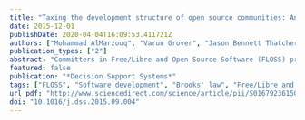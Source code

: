 ```yaml
---
title: "Taxing the development structure of open source communities: An information processing view"
date: 2015-12-01
publishDate: 2020-04-04T16:09:53.411721Z
authors: ["Mohammad AlMarzouq", "Varun Grover", "Jason Bennett Thatcher"]
publication_types: ["2"]
abstract: "Committers in Free/Libre and Open Source Software (FLOSS) projects shoulder responsibility for evaluating contributions and coordinating the broader community development effort. Given committers' central role in development processes, we examine whether how they are organized influences FLOSS community performance. Specifically, drawing on the lens of Organizational Information Processing Theory (OIPT), we develop a model that explains how committal a structure's ability to manage information impacts FLOSS community performance. Based on archival data drawn from 237 active FLOSS communities, we found that the performance of centralized and decentralized FLOSS communities varied with three conditions tied to information flows: task routineness, uncertainty and task interdependence. Our empirical results support the idea that FLOSS communities performing development tasks that are generally routine, highly interdependent, and generate little contributor uncertainty will perform better under a centralized committal structure. On the other hand, decentralized committal structures thrive under the conditions of task non-routineness, low task interdependence, and high contributor uncertainty. We conclude with a discussion of results, limitations, and directions for future research."
featured: false
publication: "*Decision Support Systems*"
tags: ["FLOSS", "Software development", "Brooks' law", "Free/Libre and Open Source Software", "Modularity", "Organizational Information Processing Theory"]
url_pdf: "http://www.sciencedirect.com/science/article/pii/S0167923615001815"
doi: "10.1016/j.dss.2015.09.004"
---
```


